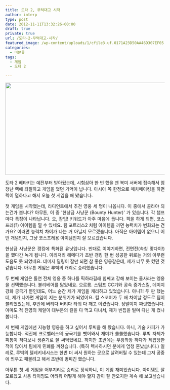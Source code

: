 ```yaml
---
title: 도타 2, 무턱대고 시작
author: interp
type: post
date: 2012-11-11T13:32:26+00:00
draft: true
private: true
url: /도타-2-무턱대고-시작/
featured_image: /wp-content/uploads/1/cfile3.uf.0171A23D50AA46D307EF05.png
categories:
  - 미분류
tags:
  - 게임
  - 도타 2

---
```

<p style="text-align: center; clear: none; float: none;">
  <img src="http://interp.iwinv.net/wp-content/uploads/1/cfile3.uf.0171A23D50AA46D307EF05.png" class="aligncenter" width="643" height="291" filename="thumbnail_2.png" filemime="image/png" style="width: 643px; height: 291px;" />
</p>

<p style="text-align: justify; clear: none; float: none;">
  <span style="text-align: justify;">도타 2 베타키는 예전부터 받아뒀는데,&nbsp;시험삼아 한 번 했을 땐&nbsp;북미 서버에 접속해서 엄청난 렉에 좌절하고 게임을 껐던 기억이 납니다. 아시아 쪽 한정으로 매치메이킹을 하면 렉이 덜하다고 해서 오늘 첫 게임을 해 봤습니다.&nbsp;</span>
</p>

<p style="text-align: justify;">
  첫 게임을 시작했는데,&nbsp;라디언트에서&nbsp;추천 영웅 세 명이 나옵니다. 이 중에서 골라야 되는건가 봅니다? 아무튼, 이 중 '현상금 사냥꾼 (Bounty Hunter)' 가 있습니다. 각 챔프마다 특징이 나타납니다. 오, 잠입! 키워드가 아주 마음에 듭니다. 픽을 하게 되면, 코스프레(?) 아이템을 낄 수 있네요. 팀 포트리스2 처럼 아이템을 끼면 능력치가 변화되는 건가요? 이러면 능력치 차이가 나는 거 아닐지 모르겠습니다. 아직은 아이템이 없으니 어떤 개념인지, 그냥 코스프레용 아이템인지 잘 모르겠습니다.
</p>

<p style="text-align: justify;">
  현상금 사냥꾼은 갱킹에 특화된 유닛입니다. 반대로 이야기하면, 전면전(속칭 맞다이!)을 했다간 녹게 됩니다. 이리저리 헤메다가 초반 갱킹 한 번 성공한 뒤로는 거의 아무런 도움도 못 되었네요. 데미지 딜링이 잘만 되면 참 좋은 영웅같은데, 제가 너무 못 컸던 것 같습니다. 아무튼 게임은 루빅의 캐리로 승리했습니다.
</p>

<p style="text-align: justify;">
  두 번째 게임은 돌연&nbsp;전체 영웅 중 하나를 픽하라길래 힘쎄고 강해 보이는 울사라는 영웅을 선택했습니다. 볼리베어를 닮았네요. 으르릉. 스텀프 CC기와 공속 증가스킬, 데미지 강화 궁극기 뿐인데도, 어느 순간 제가 게임을 캐리하고 있었습니다. 아니?! 두 판 했는데, 제가 나가면 게임이 지는 분위기가 되었어요. 킬 스코어가 두 배 차이날 정도로 팀이 불리했었는데, 후반에 버티다 버티다 타워 다 깨고 이겼습니다. 정말이지 짜릿했습니다. 아마도 적 진영의 케일이 대부분의 킬을 다 먹고 다녀서, 제가 빈집을 털며 다닌 게 컸나 봅니다.&nbsp;
</p>

<p style="text-align: justify;">
  세 번째 게임에선&nbsp;지능형 영웅을 하고 싶어서 루빅을 해 봤습니다. 아니, 기술 카피가 가능합니다. 적진에 크로벨러스의 궁극기를 뺏어와서 재미가 쏠쏠했습니다. 루빅 자체가 피통이 적다보니 생존기로 잘 써먹었네요. 하지만 초반에는 우왕좌왕 하다가 제압당한 적이 많아서 팀에게 민폐를 끼쳤습니다. (특히 렉사하시던 분에게 엄청 혼났습니다.) 일례로, 루빅의 텔레키네시스는 한번 더 써서 원하는 곳으로 날려버릴 수 있는데 그저 공중에 띄우고 패볼려고 해서 초반에 벙찌긴 했습니다.&nbsp;
</p>

<p style="text-align: justify;">
  아무튼 첫 세 게임을 어부지리로 승리로 장식하니, 이 게임 재미있습니다. 아이템도 잘 모르겠고 사용 타이밍도 어려워 어떻게 해야 할지 감이 잘 안오지만 계속 해 보고싶습니다.&nbsp;
</p>

<p style="text-align: justify;">
</p>